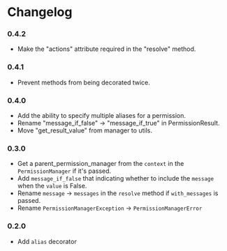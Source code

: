 # Changelog

### 0.4.2
- Make the "actions" attribute required in the "resolve" method.

### 0.4.1
- Prevent methods from being decorated twice.

### 0.4.0
- Add the ability to specify multiple aliases for a permission.
- Rename "message_if_false" -> "message_if_true" in PermissionResult.
- Move "get_result_value" from manager to utils.

### 0.3.0
- Get a parent_permission_manager from the `context` in the `PermissionManager` if it's passed.
- Add `message_if_false` that indicating whether to include the `message` when the `value` is False.
- Rename `message` -> `messages` in the `resolve` method if `with_messages` is passed.
- Rename `PermissionManagerException` -> `PermissionManagerError`

### 0.2.0
- Add `alias` decorator

